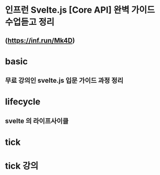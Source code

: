 # 인프런 Svelte.js [Core API] 완벽 가이드 수업듣고 정리 
## (https://inf.run/Mk4D)

# basic
## 무료 강의인 svelte.js 입문 가이드 과정 정리

# lifecycle
## svelte 의 라이프사이클

# tick
# tick 강의